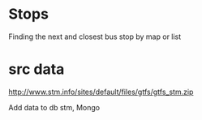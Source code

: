 # Stops
Finding the next and closest bus stop by map or list
# src data
http://www.stm.info/sites/default/files/gtfs/gtfs_stm.zip

Add data to db stm, Mongo
